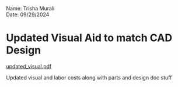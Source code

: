 Name: Trisha Murali <br/>
Date: 09/29/2024

# Updated Visual Aid to match CAD Design 
[updated_visual.pdf](https://github.com/user-attachments/files/18115341/updated_visual.pdf)

Updated visual and labor costs along with parts and design doc stuff 

